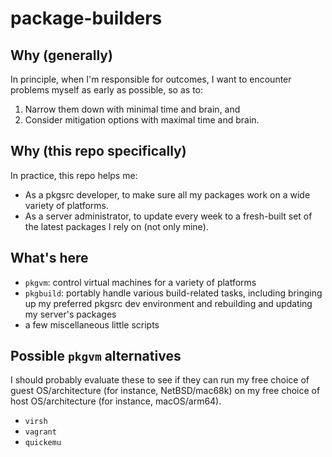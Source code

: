# package-builders

## Why (generally)

In principle, when I'm responsible for outcomes, I want to encounter problems myself as early as possible, so as to:

1. Narrow them down with minimal time and brain, and
2. Consider mitigation options with maximal time and brain.

## Why (this repo specifically)

In practice, this repo helps me:

- As a pkgsrc developer, to make sure all my packages work on a wide variety of platforms.
- As a server administrator, to update every week to a fresh-built set of the latest packages I rely on (not only mine).

## What's here

- `pkgvm`: control virtual machines for a variety of platforms
- `pkgbuild`: portably handle various build-related tasks, including bringing up my preferred pkgsrc dev environment and rebuilding and updating my server's packages
- a few miscellaneous little scripts

## Possible `pkgvm` alternatives

I should probably evaluate these to see if they can run my free choice of guest OS/architecture (for instance, NetBSD/mac68k) on my free choice of host OS/architecture (for instance, macOS/arm64).

- `virsh`
- `vagrant`
- `quickemu`
